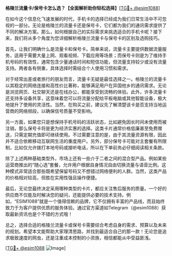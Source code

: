 **格陵兰流量卡/保号卡怎么选？【全面解析助你轻松选择】**[[TG💪+ @esim1088](https://t.me/s/esim1088)]

在如今这个信息化飞速发展的时代，手机卡的选择已经成为我们日常生活中不可忽视的一部分。无论是格陵兰的流量卡还是保号卡，它们都为我们的通讯需求提供了不同的解决方案。那么，如何根据自己的实际需求来挑选适合的手机卡呢？接下来，我们将从多个角度为您详细解析格陵兰流量卡与保号卡的区别及选购技巧。

首先，让我们明确什么是流量卡和保号卡。简单来说，流量卡主要提供数据流量服务，适用于需要大量上网、观看视频、下载应用等场景；而保号卡则是为了维持手机号码的有效性，通常包含少量通话时间和短信功能，但流量支持较少或没有流量支持。两者各有侧重，具体选择时需结合个人使用习惯和需求。

对于经常出差或者旅行的朋友而言，流量卡无疑是最佳选择之一。格陵兰的流量卡以其稳定的网络连接和高性价比著称，能够满足用户在异国他乡的通讯需求。无论是浏览网页、社交聊天还是在线办公，都能享受到流畅的体验。此外，许多流量卡还支持多设备共享，这意味着您可以将流量分配给平板电脑或其他智能设备，极大地提升了使用的灵活性。当然，在购买之前，建议先了解清楚该卡是否支持当地运营商的网络频段，以确保信号质量不受影响。

另一方面，如果您只是想保持手机号码的活跃状态，比如避免因长时间未使用而被注销，那么保号卡将是更为经济实惠的选择。这类卡片通常价格低廉甚至免费赠送，只需定期充值即可继续使用。不过需要注意的是，由于其流量资源有限，因此并不适合依赖移动互联网生活的重度用户。另外，部分保号卡可能对主套餐有所限制，比如仅允许拨打本地号码或接听电话，所以在下单前务必仔细阅读相关条款。

除了上述两种基础类型外，市场上还有一些介于二者之间的混合型产品。例如某些运营商推出的“随心选”套餐，允许用户根据自身情况自由切换流量与语音比例。这种模式非常适合那些既希望保留号码又不想错过网络便利的人群。当然，这类产品的价格相对较高，但胜在实用性强且操作便捷。

最后，无论您最终决定采用哪种类型的卡片，都应关注售后服务的质量。一个好的供应商不仅能及时解决您的疑问，还能提供必要的技术支持。例如，“ESIM1088”就是一个值得信赖的品牌，它不仅拥有丰富的产品线，而且始终致力于为客户提供优质的服务体验。通过官方渠道如Telegram（@esim1088）获取最新资讯也是个不错的方式哦！

总之，选择合适的格陵兰流量卡或保号卡需要综合考虑自身的需求、预算以及未来的规划。希望本文能帮助大家理清思路，并找到最适合自己的那一款！无论您是追求极致速度的网虫，还是注重成本控制的小资族，相信都能从中受益匪浅。

[[TG💪+ @esim1088](https://t.me/s/esim1088) ![Image](https://i.postimg.cc/4NQfJmqS/Snipaste-2025-05-13-00-14-12.png)]